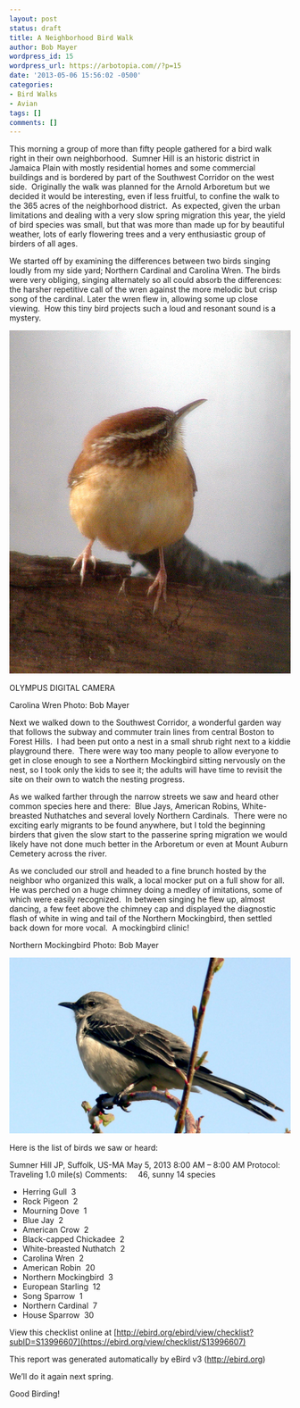 ```yaml
---
layout: post
status: draft
title: A Neighborhood Bird Walk
author: Bob Mayer
wordpress_id: 15
wordpress_url: https://arbotopia.com//?p=15
date: '2013-05-06 15:56:02 -0500'
categories:
- Bird Walks
- Avian
tags: []
comments: []
---
```


This morning a group of more than fifty people gathered for a bird walk right in their own neighborhood.  Sumner Hill is an historic district in Jamaica Plain with mostly residential homes and some commercial buildings and is bordered by part of the Southwest Corridor on the west side.  Originally the walk was planned for the Arnold Arboretum but we decided it would be interesting, even if less fruitful, to confine the walk to the 365 acres of the neighborhood district.  As expected, given the urban limitations and dealing with a very slow spring migration this year, the yield of bird species was small, but that was more than made up for by beautiful weather, lots of early flowering trees and a very enthusiastic group of birders of all ages.

We started off by examining the differences between two birds singing loudly from my side yard; Northern Cardinal and Carolina Wren. The birds were very obliging, singing alternately so all could absorb the differences: the harsher repetitive call of the wren against the more melodic but crisp song of the cardinal. Later the wren flew in, allowing some up close viewing.  How this tiny bird projects such a loud and resonant sound is a mystery.

![](/images/2018/11/P1010002-1.jpg)

OLYMPUS DIGITAL CAMERA

Carolina Wren
Photo: Bob Mayer

Next we walked down to the Southwest Corridor, a wonderful garden way that follows the subway and commuter train lines from central Boston to Forest Hills.  I had been put onto a nest in a small shrub right next to a kiddie playground there.  There were way too many people to allow everyone to get in close enough to see a Northern Mockingbird sitting nervously on the nest, so I took only the kids to see it; the adults will have time to revisit the site on their own to watch the nesting progress.

As we walked farther through the narrow streets we saw and heard other common species here and there:  Blue Jays, American Robins, White-breasted Nuthatches and several lovely Northern Cardinals.  There were no exciting early migrants to be found anywhere, but I told the beginning birders that given the slow start to the passerine spring migration we would likely have not done much better in the Arboretum or even at Mount Auburn Cemetery across the river.

As we concluded our stroll and headed to a fine brunch hosted by the neighbor who organized this walk, a local mocker put on a full show for all.  He was perched on a huge chimney doing a medley of imitations, some of which were easily recognized.  In between singing he flew up, almost dancing, a few feet above the chimney cap and displayed the diagnostic flash of white in wing and tail of the Northern Mockingbird, then settled back down for more vocal.  A mockingbird clinic!

Northern Mockingbird
Photo: Bob Mayer

![](/images/2018/11/P1080186-1.jpg?fit=525%2C328&ssl=1)

Here is the list of birds we saw or heard:

Sumner Hill JP, Suffolk, US-MA
May 5, 2013 8:00 AM – 8:00 AM
Protocol: Traveling
1.0 mile(s)
Comments:     46, sunny
14 species

* Herring Gull  3
* Rock Pigeon  2
* Mourning Dove  1
* Blue Jay  2
* American Crow  2
* Black-capped Chickadee  2
* White-breasted Nuthatch  2
* Carolina Wren  2
* American Robin  20
* Northern Mockingbird  3
* European Starling  12
* Song Sparrow  1
* Northern Cardinal  7
* House Sparrow  30

View this checklist online at [http://ebird.org/ebird/view/checklist?subID=S13996607](https://ebird.org/view/checklist/S13996607)

This report was generated automatically by eBird v3 (http://ebird.org)

We’ll do it again next spring.

Good Birding!
